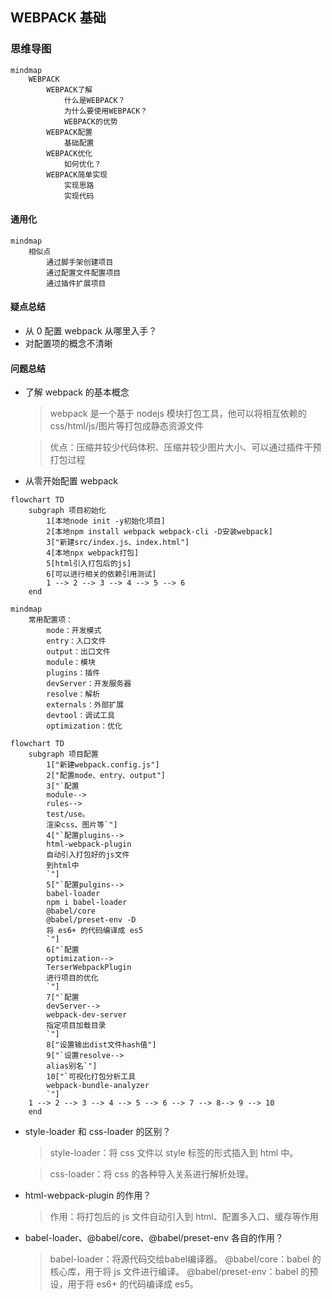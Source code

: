 ## WEBPACK 基础

### 思维导图

```mermaid
mindmap
    WEBPACK
        WEBPACK了解
            什么是WEBPACK？
            为什么要使用WEBPACK？
            WEBPACK的优势
        WEBPACK配置
            基础配置
        WEBPACK优化
            如何优化？
        WEBPACK简单实现
            实现思路
            实现代码
```

#### 通用化

```mermaid
mindmap
    相似点
        通过脚手架创建项目
        通过配置文件配置项目
        通过插件扩展项目
```

#### 疑点总结

- 从 0 配置 webpack 从哪里入手？
- 对配置项的概念不清晰

#### 问题总结

- 了解 webpack 的基本概念

  > webpack 是一个基于 nodejs 模块打包工具，他可以将相互依赖的 css/html/js/图片等打包成静态资源文件

  > 优点：压缩并较少代码体积、压缩并较少图片大小、可以通过插件干预打包过程

- 从零开始配置 webpack

```mermaid
flowchart TD
    subgraph 项目初始化
        1[本地node init -y初始化项目]
        2[本地npm install webpack webpack-cli -D安装webpack]
        3["新建src/index.js、index.html"]
        4[本地npx webpack打包]
        5[html引入打包后的js]
        6[可以进行相关的依赖引用测试]
        1 --> 2 --> 3 --> 4 --> 5 --> 6
    end
```

```mermaid
mindmap
    常用配置项：
        mode：开发模式
        entry：入口文件
        output：出口文件
        module：模块
        plugins：插件
        devServer：开发服务器
        resolve：解析
        externals：外部扩展
        devtool：调试工具
        optimization：优化
```

```mermaid
flowchart TD
    subgraph 项目配置
        1["新建webpack.config.js"]
        2["配置mode、entry、output"]
        3["`配置
        module-->
        rules-->
        test/use。
        渲染css、图片等`"]
        4["`配置plugins-->
        html-webpack-plugin
        自动引入打包好的js文件
        到html中
        `"]
        5["`配置pulgins-->
        babel-loader
        npm i babel-loader 
        @babel/core 
        @babel/preset-env -D
        将 es6+ 的代码编译成 es5
        `"]
        6["`配置
        optimization-->
        TerserWebpackPlugin
        进行项目的优化  
        `"]
        7["`配置
        devServer-->
        webpack-dev-server
        指定项目加载目录
        `"]
        8["设置输出dist文件hash值"]
        9["`设置resolve-->
        alias别名`"]
        10["`可视化打包分析工具
        webpack-bundle-analyzer
        `"]
    1 --> 2 --> 3 --> 4 --> 5 --> 6 --> 7 --> 8--> 9 --> 10
    end
```

- style-loader 和 css-loader 的区别？

  > style-loader：将 css 文件以 style 标签的形式插入到 html 中。

  > css-loader：将 css 的各种导入关系进行解析处理。

- html-webpack-plugin 的作用？

  > 作用：将打包后的 js 文件自动引入到 html、配置多入口、缓存等作用

- babel-loader、@babel/core、@babel/preset-env 各自的作用？
    >  babel-loader：将源代码交给babel编译器。
    >  @babel/core：babel 的核心库，用于将 js 文件进行编译。
    > @babel/preset-env：babel 的预设，用于将 es6+ 的代码编译成 es5。